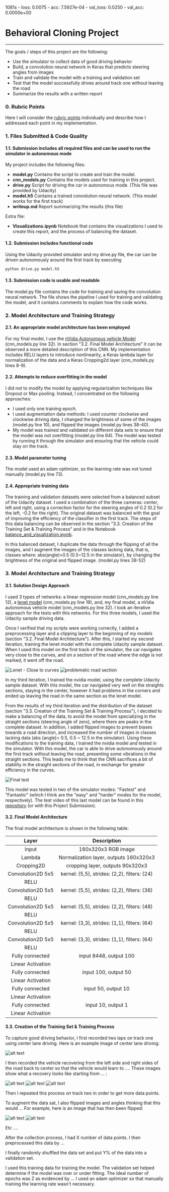 1081s - loss: 0.0075 - acc: 7.5927e-04 - val_loss: 0.0250 - val_acc: 0.0000e+00
# **Behavioral Cloning Project**
---
The goals / steps of this project are the following:
* Use the simulator to collect data of good driving behavior
* Build, a convolution neural network in Keras that predicts steering angles from images
* Train and validate the model with a training and validation set
* Test that the model successfully drives around track one without leaving the road
* Summarize the results with a written report


[//]: # (Image References)

[image1]: ./examples/placeholder.png "Model Visualization"
[image2]: ./examples/placeholder.png "Grayscaling"
[image3]: ./examples/placeholder_small.png "Recovery Image"
[image4]: ./examples/placeholder_small.png "Recovery Image"
[image5]: ./examples/placeholder_small.png "Recovery Image"
[image6]: ./examples/placeholder_small.png "Normal Image"
[image7]: ./examples/placeholder_small.png "Flipped Image"

### 0. Rubric Points
Here I will consider the [rubric points](https://review.udacity.com/#!/rubrics/432/view) individually and describe how I addressed each point in my implementation.  

### 1. Files Submitted & Code Quality

#### 1.1. Submission includes all required files and can be used to run the simulator in autonomous mode

My project includes the following files:
* **model.py** Contains the script to create and train the model.
* **cnn_models.py** Contains the models used for training in this project.
* **drive.py** Script for driving the car in autonomous mode. (This file was provided by Udacity)
* **model.h5** Contains a trained convolution neural network. (This model works for the first track) 
* **writeup.md** Report summarizing the results (this file)

Extra file:
* **Visualizations.ipynb** Notebook that contains the visualizations I used to create this report, and the process of balancing the dataset.

#### 1.2. Submission includes functional code
Using the Udacity provided simulator and my drive.py file, the car can be driven autonomously around the first track by executing 
```sh
python drive.py model.h5
```

#### 1.3. Submission code is usable and readable

The model.py file contains the code for training and saving the convolution neural network. The file shows the pipeline I used for training and validating the model, and it contains comments to explain how the code works.

### 2. Model Architecture and Training Strategy

#### 2.1. An appropriate model architecture has been employed

For my final model, I use the [nVidia Autonomous vehicle Model](https://arxiv.org/pdf/1604.07316v1.pdf) (cnn_models.py line 32). In section "3.2. Final Model Architecture" it can be observed a more detailed description of this CNN. My implementation includes RELU layers to introduce nonlinearity, a Keras lambda layer for normalization of the data and a Keras Cropping2d layer (cnn_models.py lines 8-9).

#### 2.2. Attempts to reduce overfitting in the model

I did not to modify the model by applying regularization techniques like Dropout or Max pooling. Instead, I concentrated on the following approaches:
* I used only one training epoch.
* I used augmentation data methods: I used counter clockwise and clockwise driving data,  I changed the brightness of some of the images (model.py line 10), and flipped the images (model.py lines 38-40).
* My model was trained and validated on different data sets to ensure that the model was not overfitting (model.py line 64). The model was tested by running it through the simulator and ensuring that the vehicle could stay on the track.

#### 2.3. Model parameter tuning

The model used an adam optimizer, so the learning rate was not tuned manually (model.py line 73).

#### 2.4. Appropriate training data

The training and validation datasets were selected from a balanced subset of the Udacity dataset. I used a combination of the three cameras: center, left and right, using a correction factor for the steering angles of 0.2 (0.2 for the left, -0.2 for the right). The original dataset was balanced with the goal of improving the efficiency of the classifier in the first track. The steps of this data balancing can be observed in the section "3.3. Creation of the Training Set & Training Process" and in the Notebook [balance_and_visualization.ipynb](https://github.com/JKWalleiee/CarND-Behavioral-Cloning-P3/blob/master/balance_and_visualization.ipynb).

In this balanced dataset, I duplicate the data through the flipping of all the images, and I augment the images of the classes lacking data, that is, classes where: abs(angle)>0.5 (0.5~12.5 in the simulator), by changing the brightness of the original and flipped image. (model.py lines 38-52)

### 3. Model Architecture and Training Strategy

#### 3.1. Solution Design Approach

I used 3 types of networks: a linear regression model (cnn_models.py line 12), a [lenet model](http://yann.lecun.com/exdb/lenet/) (cnn_models.py line 19), and, my final model, a nVidia autonomous vehicle model (cnn_models.py line 32). I took an iterative approach for the tests with this networks. For this three models, I used the Udacity sample driving data.

Once I verified that my scripts were working correctly, I added a preprocessing layer and a clipping layer to the beginning of my models (section "3.2. Final Model Architecture"). After this, I started my second iteration, training the lenet model with the complete Udacity sample dataset. When I used this model on the first track of the simulator, the car navigates very close to the curves, and on a section of the road where the edge is not marked, it went off the road.

![Lenet - Close to curves](./info_output/lenet_close_curves.png)
![problematic road section](./info_output/Problem.png)

In my third iteration, I trained the nvidia model, using the complete Udacity sample dataset. With this model, the car navigated very well on the straights sections, staying in the center, however it had problems in the corners and ended up leaving the road in the same section as the lenet model.

From the results of my third iteration and the distribution of the dataset (section "3.3. Creation of the Training Set & Training Process"), I decided to make a balancing of the data, to avoid the model from specializing in the straight sections (steering angle of zero), where there are peaks in the complete dataset. In addition, I added flipped images to prevent biases towards a road direction, and increased the number of images in classes lacking data (abs (angle)> 0.5, 0.5 ~ 12.5 in the simulator). Using these modifications to the training data, I trained the nvidia model and tested in the simulator. With this model, the car is able to drive autonomously around the first track without leaving the road, presenting some vibrations in the straight sections. This leads me to think that the CNN sacrifices a bit of stability in the straight sections of the road, in exchange for greater efficiency in the curves.

![Final test](./info_output/Success.png)

This model was tested in two of the simulator modes: "Fastest" and "Fantastic" (which I think are the "easy" and "harder" modes for the model, respectively). The test video of this last model can be found in this [repository](https://github.com/JKWalleiee/CarND-Behavioral-Cloning-P3/blob/master/video.mp4) (or with this Project Submission).

#### 3.2. Final Model Architecture

The final model architecture is shown in the following table:

| Layer         		|     Description	        					| 
|:---------------------:|:---------------------------------------------:| 
| Input         		| 160x320x3 RGB image   							| 
| Lambda         		| Normalization layer, outputs 160x320x3		| 
| Cropping2D     	| cropping layer, outputs 90x320x3 	|
| Convolution2D 5x5     	| kernel: (5,5), strides: (2,2), filters: (24)	|
| RELU					|												|
| Convolution2D 5x5     	| kernel: (5,5), strides: (2,2), filters: (36)	|
| RELU					|												|
| Convolution2D 5x5     	| kernel: (5,5), strides: (2,2), filters: (48)	|
| RELU					|												|
| Convolution2D 5x5     	| kernel: (3,3), strides: (1,1), filters: (64)	|
| RELU					|												|
| Convolution2D 5x5     	| kernel: (3,3), strides: (1,1), filters: (64)	|
| RELU					|												|
| Fully connected		| input 8448, output 100      									|
| Linear Activation					|												|
| Fully connected		| input 100, output 50      									|
| Linear Activation					|												|
| Fully connected		| input 50, output 10      									|
| Linear Activation					|												|
| Fully connected		| input 10, output 1      									|
| Linear Activation					|												|


#### 3.3. Creation of the Training Set & Training Process

To capture good driving behavior, I first recorded two laps on track one using center lane driving. Here is an example image of center lane driving:

![alt text][image2]

I then recorded the vehicle recovering from the left side and right sides of the road back to center so that the vehicle would learn to .... These images show what a recovery looks like starting from ... :

![alt text][image3]
![alt text][image4]
![alt text][image5]

Then I repeated this process on track two in order to get more data points.

To augment the data sat, I also flipped images and angles thinking that this would ... For example, here is an image that has then been flipped:

![alt text][image6]
![alt text][image7]

Etc ....

After the collection process, I had X number of data points. I then preprocessed this data by ...


I finally randomly shuffled the data set and put Y% of the data into a validation set. 

I used this training data for training the model. The validation set helped determine if the model was over or under fitting. The ideal number of epochs was Z as evidenced by ... I used an adam optimizer so that manually training the learning rate wasn't necessary.
